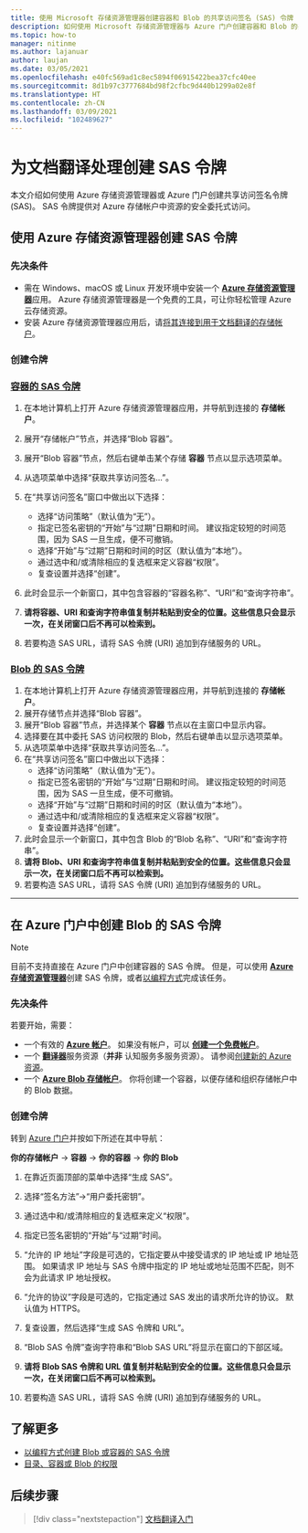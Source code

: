 ```yaml
---
title: 使用 Microsoft 存储资源管理器创建容器和 Blob 的共享访问签名 (SAS) 令牌
description: 如何使用 Microsoft 存储资源管理器与 Azure 门户创建容器和 Blob 的共享访问令牌 (SAS)
ms.topic: how-to
manager: nitinme
ms.author: lajanuar
author: laujan
ms.date: 03/05/2021
ms.openlocfilehash: e40fc569ad1c8ec5894f06915422bea37cfc40ee
ms.sourcegitcommit: 8d1b97c3777684bd98f2cfbc9d440b1299a02e8f
ms.translationtype: HT
ms.contentlocale: zh-CN
ms.lasthandoff: 03/09/2021
ms.locfileid: "102489627"
---
```

# <a name="create-sas-tokens-for-document-translation-processing"></a>为文档翻译处理创建 SAS 令牌

本文介绍如何使用 Azure 存储资源管理器或 Azure 门户创建共享访问签名令牌 (SAS)。 SAS 令牌提供对 Azure 存储帐户中资源的安全委托式访问。

## <a name="create-your-sas-tokens-with-azure-storage-explorer"></a>使用 Azure 存储资源管理器创建 SAS 令牌

### <a name="prerequisites"></a>先决条件

* 需在 Windows、macOS 或 Linux 开发环境中安装一个 [**Azure 存储资源管理器**](../../../vs-azure-tools-storage-manage-with-storage-explorer.md)应用。 Azure 存储资源管理器是一个免费的工具，可让你轻松管理 Azure 云存储资源。
* 安装 Azure 存储资源管理器应用后，请[将其连接到用于文档翻译的存储帐户](../../../vs-azure-tools-storage-manage-with-storage-explorer.md?tabs=windows#connect-to-a-storage-account-or-service)。

### <a name="create-your-tokens"></a>创建令牌

### <a name="sas-tokens-for-containers"></a>[容器的 SAS 令牌](#tab/Containers)

1. 在本地计算机上打开 Azure 存储资源管理器应用，并导航到连接的 **存储帐户**。
1. 展开“存储帐户”节点，并选择“Blob 容器”。
1. 展开“Blob 容器”节点，然后右键单击某个存储 **容器** 节点以显示选项菜单。
1. 从选项菜单中选择“获取共享访问签名...”。
1. 在“共享访问签名”窗口中做出以下选择：
    * 选择“访问策略”（默认值为“无”）。
    * 指定已签名密钥的“开始”与“过期”日期和时间。  建议指定较短的时间范围，因为 SAS 一旦生成，便不可撤销。
    * 选择“开始”与“过期”日期和时间的时区（默认值为“本地”）。
    * 通过选中和/或清除相应的复选框来定义容器“权限”。
    * 复查设置并选择“创建”。

1. 此时会显示一个新窗口，其中包含容器的“容器名称”、“URI”和“查询字符串”。    
1. **请将容器、URI 和查询字符串值复制并粘贴到安全的位置。这些信息只会显示一次，在关闭窗口后不再可以检索到。**
1. 若要构造 SAS URL，请将 SAS 令牌 (URI) 追加到存储服务的 URL。

### <a name="sas-tokens-for-blobs"></a>[Blob 的 SAS 令牌](#tab/blobs)

1. 在本地计算机上打开 Azure 存储资源管理器应用，并导航到连接的 **存储帐户**。
1. 展开存储节点并选择“Blob 容器”。
1. 展开“Blob 容器”节点，并选择某个 **容器** 节点以在主窗口中显示内容。
1. 选择要在其中委托 SAS 访问权限的 Blob，然后右键单击以显示选项菜单。
1. 从选项菜单中选择“获取共享访问签名...”。
1. 在“共享访问签名”窗口中做出以下选择：
    * 选择“访问策略”（默认值为“无”）。
    * 指定已签名密钥的“开始”与“过期”日期和时间。  建议指定较短的时间范围，因为 SAS 一旦生成，便不可撤销。
    * 选择“开始”与“过期”日期和时间的时区（默认值为“本地”）。
    * 通过选中和/或清除相应的复选框来定义容器“权限”。
    * 复查设置并选择“创建”。
1. 此时会显示一个新窗口，其中包含 Blob 的“Blob 名称”、“URI”和“查询字符串”。    
1. **请将 Blob、URI 和查询字符串值复制并粘贴到安全的位置。这些信息只会显示一次，在关闭窗口后不再可以检索到。**
1. 若要构造 SAS URL，请将 SAS 令牌 (URI) 追加到存储服务的 URL。

---

## <a name="create-sas-tokens-for-blobs-in-the-azure-portal"></a>在 Azure 门户中创建 Blob 的 SAS 令牌

> [!NOTE]
> 目前不支持直接在 Azure 门户中创建容器的 SAS 令牌。 但是，可以使用 [**Azure 存储资源管理器**](#create-your-sas-tokens-with-azure-storage-explorer)创建 SAS 令牌，或者[以编程方式](../../../storage/blobs/sas-service-create.md)完成该任务。

<!-- markdownlint-disable MD024 -->
### <a name="prerequisites"></a>先决条件

若要开始，需要：

* 一个有效的 [**Azure 帐户**](https://azure.microsoft.com/free/cognitive-services/)。  如果没有帐户，可以 [**创建一个免费帐户**](https://azure.microsoft.com/free/)。
* 一个 [**翻译器**](https://ms.portal.azure.com/#create/Microsoft)服务资源（**并非** 认知服务多服务资源）。  请参阅[创建新的 Azure 资源](../../cognitive-services-apis-create-account.md#create-a-new-azure-cognitive-services-resource)。  
* 一个 [**Azure Blob 存储帐户**](https://ms.portal.azure.com/#create/Microsoft.StorageAccount-ARM)。 你将创建一个容器，以便存储和组织存储帐户中的 Blob 数据。

### <a name="create-your-tokens"></a>创建令牌

转到 [Azure 门户](https://ms.portal.azure.com/#home)并按如下所述在其中导航：  

 **你的存储帐户** → **容器** → **你的容器** → **你的 Blob**

1. 在靠近页面顶部的菜单中选择“生成 SAS”。

1. 选择“签名方法”→“用户委托密钥”。 

1. 通过选中和/或清除相应的复选框来定义“权限”。

1. 指定已签名密钥的“开始”与“过期”时间。 

1. “允许的 IP 地址”字段是可选的，它指定要从中接受请求的 IP 地址或 IP 地址范围。 如果请求 IP 地址与 SAS 令牌中指定的 IP 地址或地址范围不匹配，则不会为此请求 IP 地址授权。

1. “允许的协议”字段是可选的，它指定通过 SAS 发出的请求所允许的协议。 默认值为 HTTPS。

1. 复查设置，然后选择“生成 SAS 令牌和 URL”。

1. “Blob SAS 令牌”查询字符串和“Blob SAS URL”将显示在窗口的下部区域。   

1. **请将 Blob SAS 令牌和 URL 值复制并粘贴到安全的位置。这些信息只会显示一次，在关闭窗口后不再可以检索到。**

1. 若要构造 SAS URL，请将 SAS 令牌 (URI) 追加到存储服务的 URL。

## <a name="learn-more"></a>了解更多

* [以编程方式创建 Blob 或容器的 SAS 令牌](../../../storage/blobs/sas-service-create.md)
* [目录、容器或 Blob 的权限](/rest/api/storageservices/create-service-sas#permissions-for-a-directory-container-or-blob)

## <a name="next-steps"></a>后续步骤

> [!div class="nextstepaction"]
> [文档翻译入门](get-started-with-document-translation.md)
>
>